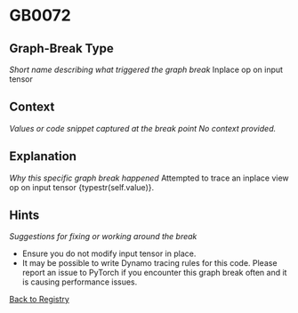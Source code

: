 # GB0072

## Graph-Break Type
*Short name describing what triggered the graph break*
Inplace op on input tensor

## Context
*Values or code snippet captured at the break point*
*No context provided.*

## Explanation
*Why this specific graph break happened*
Attempted to trace an inplace view op on input tensor {typestr(self.value)}.

## Hints
*Suggestions for fixing or working around the break*
- Ensure you do not modify input tensor in place.
- It may be possible to write Dynamo tracing rules for this code. Please report an issue to PyTorch if you encounter this graph break often and it is causing performance issues.



[Back to Registry](../index.md)

